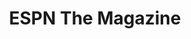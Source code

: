 ---
collection_archive: true
collection_awards: []
collection_category:
  - Sports + Athletes
  - Editorial
  - Studio 
  - Humor
  - Portraits
  - Color
collection_content: 
collection_cover: https://d1sf55qlb7p6hz.cloudfront.net/espn_mlb_covers-5.jpg
collection_cover_mobile: https://d1sf55qlb7p6hz.cloudfront.net/verticalcovers-36.jpg
collection_description: >-
  Cover story celebrating the personalities of both players and coaches in Major
  League Baseball.
collection_description_alignment: center
collection_exhibition: []
collection_filter: Commissioned + Stock
collection_hidden: false
collection_meta: MLB Preview
collection_press: []
collection_preview:
  - https://d1sf55qlb7p6hz.cloudfront.net/espn_mlb_covers-3.jpg
  - https://d1sf55qlb7p6hz.cloudfront.net/espn_mlb_covers-4.jpg
  - https://d1sf55qlb7p6hz.cloudfront.net/espn_mlb_covers-5.jpg
  - https://d1sf55qlb7p6hz.cloudfront.net/espn_mlb_covers-1.jpg
  - https://d1sf55qlb7p6hz.cloudfront.net/espn_mlb_covers-2.jpg
cover_image: https://d1sf55qlb7p6hz.cloudfront.net/social-26.jpg
date: 
hide_footer: true
layout: blocks
logo: 
navigation_theme: white
px_extra: true
slug: personalities-of-the-mlb
theme_color: #ADCCFF
theme_color_all_works: #67E170
title: ESPN The Magazine
seo:
  meta_description: >-
    Jesse Rieser photographs the biggest names in Baseball for the cover of
    ESPN. Jesse Rieser made these fun portraits at Spring Training in Phoenix,
    Arizona. 
collection_layout_builder:
  - _bookshop_name: collections/media-row
    row_alignment: between
  - _bookshop_name: collections/media-element
    block: media-element
    color: #F6F0EA
    image: https://d1sf55qlb7p6hz.cloudfront.net/espn_mlb-2.jpg
    margin_left: 10
    margin_right: 0
    margin_y: 100
    width: 30
  - _bookshop_name: collections/media-element
    block: media-element
    color: #F1EAEA
    image: https://d1sf55qlb7p6hz.cloudfront.net/espn_mlb-3.jpg
    margin_left: 0
    margin_right: 10
    margin_y: 500
    width: 40
  - _bookshop_name: collections/media-row
    row_alignment: between
  - _bookshop_name: collections/media-element
    block: media-element
    color: #E4F1F3
    image: https://d1sf55qlb7p6hz.cloudfront.net/espn_mlb-4.jpg
    margin_left: 35
    margin_y: 300
    width: 20
  - _bookshop_name: collections/media-element
    block: media-element
    color: #F2E1E1
    image: https://d1sf55qlb7p6hz.cloudfront.net/espn_mlb-5.jpg
    margin_left: 0
    margin_right: 5
    margin_y: 100
    width: 33
  - _bookshop_name: collections/media-row
    row_alignment: between
  - _bookshop_name: collections/media-element
    block: media-element
    color: #F2BAB6
    image: https://d1sf55qlb7p6hz.cloudfront.net/espn_mlb-6.jpg
    margin_left: 5
    margin_right: 0
    margin_y: 50
    width: 40
  - _bookshop_name: collections/media-element
    block: media-element
    color: #E2ECFC
    image: https://d1sf55qlb7p6hz.cloudfront.net/espn_mlb-7.jpg
    margin_left: 0
    margin_right: 20
    margin_y: 200
    width: 30
  - _bookshop_name: collections/media-row
    row_alignment: between
  - _bookshop_name: collections/media-element
    block: media-element
    color: #E9E8F2
    image: https://d1sf55qlb7p6hz.cloudfront.net/espn_mlb-8.jpg
    margin_left: 30
    margin_right: 0
    margin_y: 100
    width: 25
  - _bookshop_name: collections/media-element
    block: media-element
    color: #F9F6DB
    image: https://d1sf55qlb7p6hz.cloudfront.net/espn_mlb-9.jpg
    margin_left: 0
    margin_right: 5
    margin_y: 200
    width: 33
  - _bookshop_name: collections/media-row
    row_alignment: between
  - _bookshop_name: collections/media-element
    block: media-element
    color: #D9E6F4
    image: https://d1sf55qlb7p6hz.cloudfront.net/espn_mlb-10.jpg
    margin_left: 35
    margin_right: 0
    margin_y: 100
    width: 40
  - _bookshop_name: collections/media-row
    row_alignment: between
  - _bookshop_name: collections/media-element
    block: media-element
    color: #E6F2E2
    image: https://d1sf55qlb7p6hz.cloudfront.net/espn_mlb-11.jpg
    margin_left: 20
    margin_y: 100
    width: 30
  - _bookshop_name: collections/media-element
    block: media-element
    color: #F7ECEC
    image: https://d1sf55qlb7p6hz.cloudfront.net/espn_mlb-12.jpg
    margin_left: 0
    margin_right: 15
    margin_y: 100
    width: 30
  - _bookshop_name: collections/media-row
    row_alignment: between
  - _bookshop_name: collections/media-element
    block: media-element
    color: #F2EEE6
    image: https://d1sf55qlb7p6hz.cloudfront.net/espn_mlb-13.jpg
    margin_left: 5
    margin_right: 0
    margin_y: 100
    width: 40
  - _bookshop_name: collections/media-row
    row_alignment: between
  - _bookshop_name: collections/media-element
    block: media-element
    color: #DDE5F2
    image: https://d1sf55qlb7p6hz.cloudfront.net/espn_mlb-14.jpg
    margin_left: 25
    margin_y: 100
    width: 45
  - _bookshop_name: collections/media-row
    row_alignment: between
  - _bookshop_name: collections/media-element
    block: media-element
    color: #E5F2F0
    image: https://d1sf55qlb7p6hz.cloudfront.net/espn_mlb-15.jpg
    margin_left: 15
    margin_right: 0
    margin_y: 100
    width: 25
  - _bookshop_name: collections/media-element
    block: media-element
    color: #F2DFDF
    image: https://d1sf55qlb7p6hz.cloudfront.net/espn_mlb-16.jpg
    margin_right: 15
    margin_y: 200
    width: 33
  - _bookshop_name: collections/media-row
    row_alignment: between
  - _bookshop_name: collections/media-element
    block: media-element
    color: #F0EEF3
    image: https://d1sf55qlb7p6hz.cloudfront.net/espn_mlb-17.jpg
    margin_left: 25
    margin_right: 0
    margin_y: 100
    width: 50
  - _bookshop_name: collections/media-row
    row_alignment: between
  - _bookshop_name: collections/media-element
    block: media-element
    color: #F1EEE0
    image: https://d1sf55qlb7p6hz.cloudfront.net/espn_mlb-18.jpg
    margin_left: 5
    margin_right: 0
    margin_y: 100
    width: 40
  - _bookshop_name: collections/media-element
    block: media-element
    color: #E1F0F3
    image: https://d1sf55qlb7p6hz.cloudfront.net/espn_mlb-19.jpg
    margin_left: 0
    margin_right: 20
    margin_y: 700
    width: 30
  - _bookshop_name: collections/media-row
    row_alignment: between
  - _bookshop_name: collections/media-element
    block: media-element
    color: #F4E0E0
    image: https://d1sf55qlb7p6hz.cloudfront.net/espn_mlb-20.jpg
    margin_left: 30
    margin_right: 0
    margin_y: 100
    width: 33
  - _bookshop_name: collections/media-row
    row_alignment: between
  - _bookshop_name: collections/media-element
    block: media-element
    color: #F3DFD1
    image: https://d1sf55qlb7p6hz.cloudfront.net/espn_mlb-21.jpg
    margin_left: 50
    margin_y: 100
    width: 45
  - _bookshop_name: collections/media-row
    row_alignment: between
  - _bookshop_name: collections/media-element
    block: media-element
    color: #FEF3D8
    image: https://d1sf55qlb7p6hz.cloudfront.net/espn_mlb-22.jpg
    margin_left: 5
    margin_right: 0
    margin_y: 100
    width: 25
  - _bookshop_name: collections/media-element
    block: media-element
    color: #EADEF1
    image: https://d1sf55qlb7p6hz.cloudfront.net/espn_mlb-23.jpg
    margin_left: 0
    margin_right: 45
    margin_y: 200
    width: 20
  - _bookshop_name: collections/media-row
    row_alignment: between
  - _bookshop_name: collections/media-element
    block: media-element
    color: #DAEAF8
    image: https://d1sf55qlb7p6hz.cloudfront.net/espn_mlb-24.jpg
    margin_left: 15
    margin_right: 0
    margin_y: 100
    width: 45
  - _bookshop_name: collections/media-element
    block: media-element
    color: #F5E3E3
    image: https://d1sf55qlb7p6hz.cloudfront.net/espn_mlb-25.jpg
    margin_right: 10
    margin_y: 400
    width: 20
  - _bookshop_name: collections/media-row
    row_alignment: between
  - _bookshop_name: collections/media-element
    block: media-element
    color: #E0F6F2
    image: https://d1sf55qlb7p6hz.cloudfront.net/espn_mlb-26.jpg
    margin_left: 45
    margin_right: 0
    margin_y: 100
    width: 30
  - _bookshop_name: collections/media-row
    row_alignment: between
  - _bookshop_name: collections/media-element
    block: media-element
    color: #DBE2F4
    image: https://d1sf55qlb7p6hz.cloudfront.net/espn_mlb-27.jpg
    margin_left: 15
    margin_right: 0
    margin_y: 300
    width: 40
  - _bookshop_name: collections/media-element
    block: media-element
    color: #F9DDDE
    image: https://d1sf55qlb7p6hz.cloudfront.net/espn_mlb-28.jpg
    margin_left: 0
    margin_right: 15
    margin_y: 100
    width: 20
  - _bookshop_name: collections/media-row
    row_alignment: between
  - _bookshop_name: collections/media-element
    block: media-element
    color: #EBFBFF
    image: https://d1sf55qlb7p6hz.cloudfront.net/espn_mlb-29.jpg
    margin_left: 30
    margin_y: 100
    width: 40
  - _bookshop_name: collections/media-element
    block: media-element
    color: #EDF0F2
    image: https://d1sf55qlb7p6hz.cloudfront.net/espn_mlb-1.jpg
    margin_left: 40
    margin_right: 0
    margin_y: 200
    width: 20
  - _bookshop_name: collections/media-row-end
---